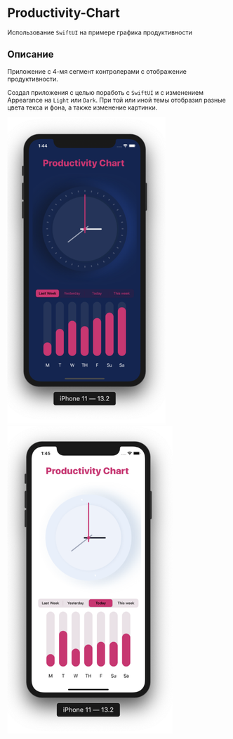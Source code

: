 # Productivity-Chart
Использование `SwiftUI` на примере графика продуктивности 
## Описание
Приложение с 4-мя сегмент контролерами с отображение продуктивности.

Создал приложения с целью поработь с `SwiftUI` и с изменением Appearance на `Light` или `Dark`. При той или иной темы
отобразил разные цвета текса и фона, а также изменение картинки.

<img src="images/dark.png" height = "700"> <img src="images/white.png" height = "700">


